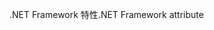 <span data-ttu-id="3c154-101">.NET Framework 特性</span><span class="sxs-lookup"><span data-stu-id="3c154-101">.NET Framework attribute</span></span>